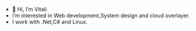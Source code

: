 - 👋 Hi, I’m Vitali
- I’m interested in Web development,System design and cloud overlayer.
- I work with .Net,C# and Linux.

<!---
Vitali-UK/Vitali-UK is a ✨ special ✨ repository because its `README.md` (this file) appears on your GitHub profile.
You can click the Preview link to take a look at your changes.
--->
